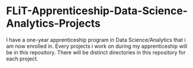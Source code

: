 # FLiT-Apprenticeship-Data-Science-Analytics-Projects
I have a one-year apprenticeship program in Data Science/Analytics that i am now enrolled in. Every projects i work on during my apprenticeship will be in this repository. There will be distinct directories in this repository for each project.
